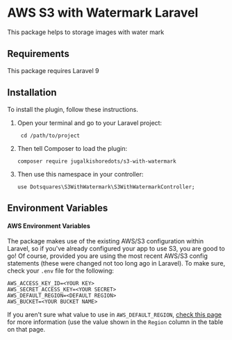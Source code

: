 # AWS S3 with Watermark Laravel

This package helps to storage images with water mark



## Requirements

This package requires Laravel 9

## Installation

To install the plugin, follow these instructions.

1. Open your terminal and go to your Laravel project:

        cd /path/to/project

2. Then tell Composer to load the plugin:

       composer require jugalkishoredots/s3-with-watermark

2. Then use this namespace in your controller:

       use Dotsquares\S3WithWatermark\S3WithWatermarkController;


## Environment Variables

#### AWS Environment Variables
The package makes use of the existing AWS/S3 configuration within Laravel, so if you've already configured your app to use S3, you are good to go! Of course, provided you are using the most recent AWS/S3 config statements (these were changed not too long ago in Laravel). To make sure, check your `.env` file for the following:

```
AWS_ACCESS_KEY_ID=<YOUR KEY>
AWS_SECRET_ACCESS_KEY=<YOUR SECRET>
AWS_DEFAULT_REGION=<DEFAULT REGION>
AWS_BUCKET=<YOUR BUCKET NAME>
```

If you aren't sure what value to use in `AWS_DEFAULT_REGION`, [check this page](https://docs.aws.amazon.com/general/latest/gr/rande.html) for more information (use the value shown in the `Region` column in the table on that page.